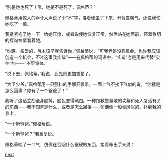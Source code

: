 
“别是她也死了！哦，她是不是死了，佩格蒂？”

佩格蒂用惊人的声音大声说了个“不”字，接着便坐了下来，开始直喘气，还说我使她吃了一惊。

我紧紧抱了她一下，给她压惊，或者说使她恢复正常，然后站在她面前，怀着急切的探询神情看着她。

“你瞧，亲爱的，我本该早就告诉你，”佩格蒂说，“可我老是没有机会。也许我应该创造一个机会，不过这事我实哉”——在佩格蒂的词语中，“实哉”老是用来代替“实在”的——“不愿意做。”

“说下去，佩格蒂。”我说，比先前更加害怕了。

“大卫少爷，”佩格蒂用一只颤抖的手解开帽带，一面上气不接下气似的说，“你猜是怎么回事？你有了一个爸爸了！”

我听了这话立刻全身颤抖，脸色变得煞白。一种跟教堂墓地的坟墓和死人复活有关的东西——我不知道是什么，或者是怎么回事——仿佛像一股毒风似的，扑到我的身上。

“一个新爸爸。”佩格蒂说。

“一个新爸爸？”我重复说。

佩格蒂喘了一口气，仿佛在吞咽什么很硬的东西，接着伸出手来说：

[next](page50.md)